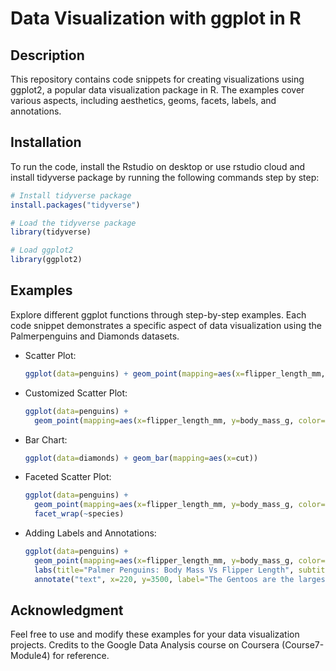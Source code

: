 # Data Visualization with ggplot in R

## Description
This repository contains code snippets for creating visualizations using ggplot2, a popular data visualization package in R. The examples cover various aspects, including aesthetics, geoms, facets, labels, and annotations.

## Installation
To run the code, install the Rstudio on desktop or use rstudio cloud and install tidyverse package by running the following commands step by step:

```R
# Install tidyverse package
install.packages("tidyverse")

# Load the tidyverse package
library(tidyverse)

# Load ggplot2
library(ggplot2)
```

## Examples
Explore different ggplot functions through step-by-step examples. Each code snippet demonstrates a specific aspect of data visualization using the Palmerpenguins and Diamonds datasets.

- Scatter Plot:
  ```R
  ggplot(data=penguins) + geom_point(mapping=aes(x=flipper_length_mm, y=body_mass_g))
  ```

- Customized Scatter Plot:
  ```R
  ggplot(data=penguins) + 
    geom_point(mapping=aes(x=flipper_length_mm, y=body_mass_g, color=species, shape=species, size=species))
  ```

- Bar Chart:
  ```R
  ggplot(data=diamonds) + geom_bar(mapping=aes(x=cut))
  ```

- Faceted Scatter Plot:
  ```R
  ggplot(data=penguins) + 
    geom_point(mapping=aes(x=flipper_length_mm, y=body_mass_g, color=species)) +
    facet_wrap(~species)
  ```

- Adding Labels and Annotations:
  ```R
  ggplot(data=penguins) + 
    geom_point(mapping=aes(x=flipper_length_mm, y=body_mass_g, color=species)) +
    labs(title="Palmer Penguins: Body Mass Vs Flipper Length", subtitle="Sample of three penguin species", caption="Data Collected by Dr.Kristen Gorman") +
    annotate("text", x=220, y=3500, label="The Gentoos are the largest", color="purple", fontface="bold", size=4.5, angle=25)
  ```

## Acknowledgment 
Feel free to use and modify these examples for your data visualization projects. Credits to the Google Data Analysis course on Coursera (Course7-Module4) for reference.
